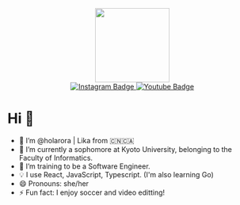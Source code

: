 <div id="header" align="center">
  <img src="https://media.giphy.com/media/v1.Y2lkPTc5MGI3NjExdXRtY2xwZzdibno0MjIydnJ0Ym53azF4emx2MHNzOGx3cDQ3N2U5eSZlcD12MV9pbnRlcm5hbF9naWZfYnlfaWQmY3Q9Zw/HzPtbOKyBoBFsK4hyc/giphy.gif" width="150"/>
</div>
<div id="badges" align="center">
  <a href="https://www.instagram.com/lika.2911/">
    <img src="https://img.shields.io/badge/Instagram-purple?style=for-the-badge&logo=instagram&logoColor=white" alt="Instagram Badge"/>
  </a>
  <a href="https://www.youtube.com/channel/UCPmcI8QRpiCLjy9uOWxKODQ">
    <img src="https://img.shields.io/badge/YouTube-red?style=for-the-badge&logo=youtube&logoColor=white" alt="Youtube Badge"/>
  </a>
</div>

<h1>
  Hi 👋
</h1>

- 👋 I’m @holarora | Lika from 🇨🇳🇨🇦
- 🌱 I’m currently a sophomore at Kyoto University, belonging to the Faculty of Informatics.
- :telescope: I’m training to be a Software Engineer. 
- 💡 I use React, JavaScript, Typescript. (I'm also learning Go)
- 😄 Pronouns: she/her
- ⚡ Fun fact: I enjoy soccer and video editting!

<!---
holarora/holarora is a ✨ special ✨ repository because its `README.md` (this file) appears on your GitHub profile.
You can click the Preview link to take a look at your changes.
--->
